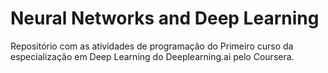# Neural Networks and Deep Learning
Repositório com as atividades de programação do Primeiro curso da especialização em Deep Learning do Deeplearning.ai pelo Coursera.
